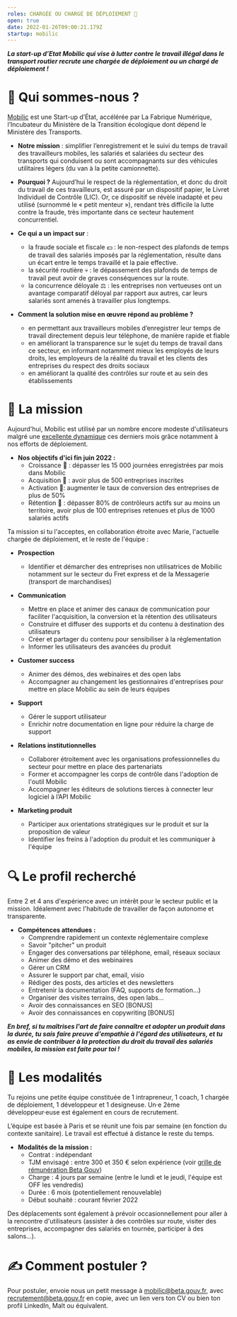 ```yaml
---
roles: CHARGÉE OU CHARGÉ DE DÉPLOIEMENT 🚚
open: true
date: 2022-01-26T09:00:21.179Z
startup: mobilic
---
```

***La start-up d’Etat Mobilic qui vise à lutter contre le travail illégal dans le transport routier recrute une chargée de déploiement ou un chargé de déploiement !***

# 👋 Qui sommes-nous ?

[Mobilic](https://mobilic.beta.gouv.fr) est une Start-up d’État, accélérée par La Fabrique Numérique, l’Incubateur du Ministère de la Transition écologique dont dépend le Ministère des Transports.

* **Notre mission** : simplifier l’enregistrement et le suivi du temps de travail des travailleurs mobiles, les salariés et salariées du secteur des transports qui conduisent ou sont accompagnants sur des véhicules utilitaires légers (du van à la petite camionnette).

* **Pourquoi ?** Aujourd’hui le respect de la réglementation, et donc du droit du travail de ces travailleurs, est assuré par un dispositif papier, le Livret Individuel de Contrôle (LIC). Or, ce dispositif se révèle inadapté et peu utilisé (surnommé le « petit menteur »), rendant très difficile la lutte contre la fraude, très importante dans ce secteur hautement concurrentiel.

* **Ce qui a un impact sur** :
  * la fraude sociale et fiscale 💵 : le non-respect des plafonds de temps de travail des salariés imposés par la réglementation, résulte dans un écart entre le temps travaillé et la paie effective.
  * la sécurité routière 💀 : le dépassement des plafonds de temps de travail peut avoir de graves conséquences sur la route.
  * la concurrence déloyale ⚖️ : les entreprises non vertueuses ont un avantage comparatif déloyal par rapport aux autres, car leurs salariés sont amenés à travailler plus longtemps.

* **Comment la solution mise en œuvre répond au problème ?**
  * en permettant aux travailleurs mobiles d’enregistrer leur temps de travail directement depuis leur téléphone, de manière rapide et fiable
  * en améliorant la transparence sur le sujet du temps de travail dans ce secteur, en informant notamment mieux les employés de leurs droits, les employeurs de la réalité du travail et les clients des entreprises du respect des droits sociaux
  * en améliorant la qualité des contrôles sur route et au sein des établissements

# 🎯 La mission

Aujourd'hui, Mobilic est utilisé par un nombre encore modeste d'utilisateurs malgré une [excellente dynamique](https://mobilic.beta.gouv.fr/stats) ces derniers mois grâce notamment à nos efforts de déploiement. 

* **Nos objectifs d'ici fin juin 2022 :**
  * Croissance 🚀 : dépasser les 15 000 journées enregistrées par mois dans Mobilic 
  * Acquisition 💐 : avoir plus de 500 entreprises inscrites
  * Activation 💍: augmenter le taux de conversion des entreprises de plus de 50%
  * Rétention 💖 : dépasser 80% de contrôleurs actifs sur au moins un territoire, avoir plus de 100 entreprises retenues et plus de 1000 salariés actifs

Ta mission si tu l'acceptes, en collaboration étroite avec Marie, l'actuelle chargée de déploiement, et le reste de l'équipe :

* **Prospection**
  * Identifier et démarcher des entreprises non utilisatrices de Mobilic notamment sur le secteur du Fret express et de la Messagerie (transport de marchandises)

* **Communication**
  * Mettre en place et animer des canaux de communication pour faciliter l'acquisition, la conversion et la rétention des utilisateurs
  * Construire et diffuser des supports et du contenu à destination des utilisateurs
  * Créer et partager du contenu pour sensibiliser à la réglementation
  * Informer les utilisateurs des avancées du produit

* **Customer success**
  * Animer des démos, des webinaires et des open labs
  * Accompagner au changement les gestionnaires d'entreprises pour mettre en place Mobilic au sein de leurs équipes

* **Support**
  * Gérer le support utilisateur
  * Enrichir notre documentation en ligne pour réduire la charge de support

* **Relations institutionnelles**
  * Collaborer étroitement avec les organisations professionnelles du secteur pour mettre en place des partenariats
  * Former et accompagner les corps de contrôle dans l'adoption de l'outil Mobilic
  * Accompagner les éditeurs de solutions tierces à connecter leur logiciel à l’API Mobilic

* **Marketing produit** 
  * Participer aux orientations stratégiques sur le produit et sur la proposition de valeur
  * Identifier les freins à l'adoption du produit et les communiquer à l'équipe

# 🔍 Le profil recherché

Entre 2 et 4 ans d'expérience avec un intérêt pour le secteur public et la mission. Idéalement avec l'habitude de travailler de façon autonome et transparente.

* **Compétences attendues :** 
  * Comprendre rapidement un contexte réglementaire complexe
  * Savoir "pitcher" un produit
  * Engager des conversations par téléphone, email, réseaux sociaux
  * Animer des démo et des webinaires
  * Gérer un CRM
  * Assurer le support par chat, email, visio
  * Rédiger des posts, des articles et des newsletters
  * Entretenir la documentation (FAQ, supports de formation...)
  * Organiser des visites terrains, des open labs...
  * Avoir des connaissances en SEO [BONUS]
  * Avoir des connaissances en copywriting [BONUS]

***En bref, si tu maîtrises l'art de faire connaître et adopter un produit dans la durée, tu sais faire preuve d'empathie à l'égard des utilisateurs, et tu as envie de contribuer à la protection du droit du travail des salariés mobiles, la mission est faite pour toi !***

# 📃 Les modalités

Tu rejoins une petite équipe constituée de 1 intrapreneur, 1 coach, 1 chargée de déploiement, 1 développeur et 1 designeuse. Un·e 2ème développeur·euse est également en cours de recrutement.

L’équipe est basée à Paris et se réunit une fois par semaine (en fonction du contexte sanitaire). Le travail est effectué à distance le reste du temps.

* **Modalités de la mission :**
  * Contrat : indépendant
  * TJM envisagé : entre 300 et 350 € selon expérience (voir [grille de rémunération Beta Gouv](https://doc.incubateur.net/communaute/travailler-a-beta-gouv/recrutement/les-differents-statuts/independants-freelances/remuneration#grille-de-taux-journaliers/))
  * Charge : 4 jours par semaine (entre le lundi et le jeudi, l'équipe est OFF les vendredis)
  * Durée : 6 mois (potentiellement renouvelable)
  * Début souhaité : courant février 2022

Des déplacements sont également à prévoir occasionnellement pour aller à la rencontre d'utilisateurs (assister à des contrôles sur route, visiter des entreprises, accompagner des salariés en tournée, participer à des salons...).

# ✍️ Comment postuler ?

Pour postuler, envoie nous un petit message à [mobilic@beta.gouv.fr](mailto:mobilic@beta.gouv.fr?cc=recrutement@beta.gouv.fr&subject=candidature%20DEPLOIEMENT), avec recrutement@beta.gouv.fr en copie, avec un lien vers ton CV ou bien ton profil LinkedIn, Malt ou équivalent.